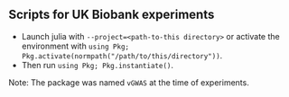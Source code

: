 ## Scripts for UK Biobank experiments

- Launch julia with `--project=<path-to-this directory>` or activate the environment with `using Pkg; Pkg.activate(normpath("/path/to/this/directory"))`.
- Then run `using Pkg; Pkg.instantiate()`. 

Note: The package was named `vGWAS` at the time of experiments.
